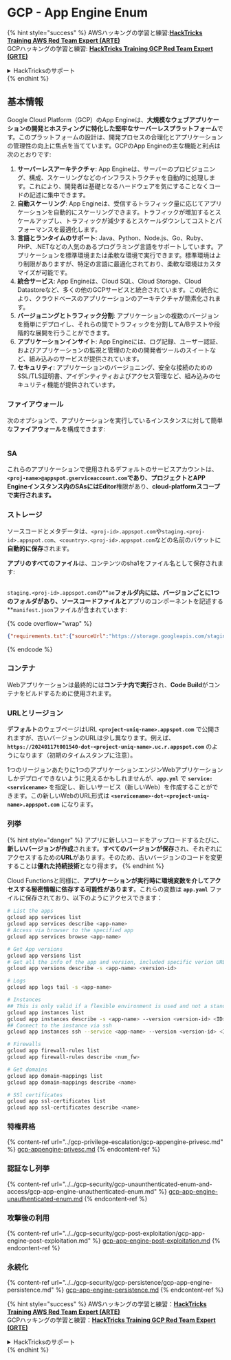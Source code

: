 # GCP - App Engine Enum

{% hint style="success" %}
AWSハッキングの学習と練習:<img src="/.gitbook/assets/image.png" alt="" data-size="line">[**HackTricks Training AWS Red Team Expert (ARTE)**](https://training.hacktricks.xyz/courses/arte)<img src="/.gitbook/assets/image.png" alt="" data-size="line">\
GCPハッキングの学習と練習: <img src="/.gitbook/assets/image (2).png" alt="" data-size="line">[**HackTricks Training GCP Red Team Expert (GRTE)**<img src="/.gitbook/assets/image (2).png" alt="" data-size="line">](https://training.hacktricks.xyz/courses/grte)

<details>

<summary>HackTricksのサポート</summary>

* [**サブスクリプションプラン**](https://github.com/sponsors/carlospolop)をチェック！
* 💬 [**Discordグループ**](https://discord.gg/hRep4RUj7f)に参加するか、[**telegramグループ**](https://t.me/peass)に参加するか、**Twitter** 🐦 [**@hacktricks\_live**](https://twitter.com/hacktricks\_live)**をフォロー**してください。
* ハッキングトリックを共有するために、[**HackTricks**](https://github.com/carlospolop/hacktricks)と[**HackTricks Cloud**](https://github.com/carlospolop/hacktricks-cloud)のGitHubリポジトリにPRを提出してください。

</details>
{% endhint %}

## 基本情報 <a href="#reviewing-app-engine-configurations" id="reviewing-app-engine-configurations"></a>


Google Cloud Platform（GCP）のApp Engineは、**大規模なウェブアプリケーションの開発とホスティングに特化した堅牢なサーバーレスプラットフォーム**です。このプラットフォームの設計は、開発プロセスの合理化とアプリケーションの管理性の向上に焦点を当てています。GCPのApp Engineの主な機能と利点は次のとおりです:

1. **サーバーレスアーキテクチャ**: App Engineは、サーバーのプロビジョニング、構成、スケーリングなどのインフラストラクチャを自動的に処理します。これにより、開発者は基礎となるハードウェアを気にすることなくコードの記述に集中できます。
2. **自動スケーリング**: App Engineは、受信するトラフィック量に応じてアプリケーションを自動的にスケーリングできます。トラフィックが増加するとスケールアップし、トラフィックが減少するとスケールダウンしてコストとパフォーマンスを最適化します。
3. **言語とランタイムのサポート**: Java、Python、Node.js、Go、Ruby、PHP、.NETなどの人気のあるプログラミング言語をサポートしています。アプリケーションを標準環境または柔軟な環境で実行できます。標準環境はより制限がありますが、特定の言語に最適化されており、柔軟な環境はカスタマイズが可能です。
4. **統合サービス**: App Engineは、Cloud SQL、Cloud Storage、Cloud Datastoreなど、多くの他のGCPサービスと統合されています。この統合により、クラウドベースのアプリケーションのアーキテクチャが簡素化されます。
5. **バージョニングとトラフィック分割**: アプリケーションの複数のバージョンを簡単にデプロイし、それらの間でトラフィックを分割してA/Bテストや段階的な展開を行うことができます。
6. **アプリケーションインサイト**: App Engineには、ログ記録、ユーザー認証、およびアプリケーションの監視と管理のための開発者ツールのスイートなど、組み込みのサービスが提供されています。
7. **セキュリティ**: アプリケーションのバージョニング、安全な接続のためのSSL/TLS証明書、アイデンティティおよびアクセス管理など、組み込みのセキュリティ機能が提供されています。

### ファイアウォール

次のオプションで、アプリケーションを実行しているインスタンスに対して簡単な**ファイアウォール**を構成できます:

<figure><img src="../../../.gitbook/assets/image (3) (1) (2).png" alt=""><figcaption></figcaption></figure>

### SA

これらのアプリケーションで使用されるデフォルトのサービスアカウントは、**`<proj-name>@appspot.gserviceaccount.com`**であり、プロジェクトとAPP Engineインスタンス内のSAsには**Editor**権限があり、**cloud-platformスコープで実行されます。**

### ストレージ

ソースコードとメタデータは、`<proj-id>.appspot.com`や`staging.<proj-id>.appspot.com`、`<country>.<proj-id>.appspot.com`などの名前のバケットに**自動的に保存**されます。

**アプリのすべてのファイル**は、コンテンツのsha1をファイル名として保存されます:

<figure><img src="../../../.gitbook/assets/image (4) (6).png" alt=""><figcaption></figcaption></figure>

`staging.<proj-id>.appspot.com`の**`ae`**フォルダ内には、**バージョンごとに1つのフォルダ**があり、**ソースコード**ファイルと**アプリのコンポーネントを記述する**`manifest.json`ファイルが含まれています:

{% code overflow="wrap" %}
```json
{"requirements.txt":{"sourceUrl":"https://storage.googleapis.com/staging.onboarding-host-98efbf97812843.appspot.com/a270eedcbe2672c841251022b7105d340129d108","sha1Sum":"a270eedc_be2672c8_41251022_b7105d34_0129d108"},"main_test.py":{"sourceUrl":"https://storage.googleapis.com/staging.onboarding-host-98efbf97812843.appspot.com/0ca32fd70c953af94d02d8a36679153881943f32","sha1Sum":"0ca32fd7_0c953af9_4d02d8a ...
```
{% endcode %}

### コンテナ

Webアプリケーションは最終的には**コンテナ内で実行**され、**Code Build**がコンテナをビルドするために使用されます。

### URLとリージョン

**デフォルト**のウェブページはURL **`<project-uniq-name>.appspot.com`** で公開されますが、古いバージョンのURLは少し異なります。例えば、**`https://20240117t001540-dot-<project-uniq-name>.uc.r.appspot.com`** のようになります（初期のタイムスタンプに注意）。

1つのリージョンあたりに1つのアプリケーションエンジンWebアプリケーションしかデプロイできないように見えるかもしれませんが、**`app.yml`** で **`service: <servicename>`** を指定し、新しいサービス（新しいWeb）を作成することができます。この新しいWebのURL形式は **`<servicename>-dot-<project-uniq-name>.appspot.com`** になります。

### 列挙

{% hint style="danger" %}
アプリに新しいコードをアップロードするたびに、**新しいバージョンが作成**されます。**すべてのバージョンが保存**され、それぞれにアクセスするための**URL**があります。そのため、古いバージョンのコードを変更することは**優れた持続技術**となり得ます。
{% endhint %}

Cloud Functionsと同様に、**アプリケーションが実行時に環境変数を介してアクセスする秘密情報に依存する可能性があります**。これらの変数は **`app.yaml`** ファイルに保存されており、以下のようにアクセスできます：
```bash
# List the apps
gcloud app services list
gcloud app services describe <app-name>
# Access via browser to the specified app
gcloud app services browse <app-name>

# Get App versions
gcloud app versions list
# Get all the info of the app and version, included specific verion URL and the env
gcloud app versions describe -s <app-name> <version-id>

# Logs
gcloud app logs tail -s <app-name>

# Instances
## This is only valid if a flexible environment is used and not a standard one
gcloud app instances list
gcloud app instances describe -s <app-name> --version <version-id> <ID>
## Connect to the instance via ssh
gcloud app instances ssh --service <app-name> --version <version-id> <ID>

# Firewalls
gcloud app firewall-rules list
gcloud app firewall-rules describe <num_fw>

# Get domains
gcloud app domain-mappings list
gcloud app domain-mappings describe <name>

# SSl certificates
gcloud app ssl-certificates list
gcloud app ssl-certificates describe <name>
```
### 特権昇格

{% content-ref url="../gcp-privilege-escalation/gcp-appengine-privesc.md" %}
[gcp-appengine-privesc.md](../gcp-privilege-escalation/gcp-appengine-privesc.md)
{% endcontent-ref %}

### 認証なし列挙

{% content-ref url="../../gcp-security/gcp-unaunthenticated-enum-and-access/gcp-app-engine-unauthenticated-enum.md" %}
[gcp-app-engine-unauthenticated-enum.md](../../gcp-security/gcp-unaunthenticated-enum-and-access/gcp-app-engine-unauthenticated-enum.md)
{% endcontent-ref %}

### 攻撃後の利用

{% content-ref url="../../gcp-security/gcp-post-exploitation/gcp-app-engine-post-exploitation.md" %}
[gcp-app-engine-post-exploitation.md](../../gcp-security/gcp-post-exploitation/gcp-app-engine-post-exploitation.md)
{% endcontent-ref %}

### 永続化

{% content-ref url="../../gcp-security/gcp-persistence/gcp-app-engine-persistence.md" %}
[gcp-app-engine-persistence.md](../../gcp-security/gcp-persistence/gcp-app-engine-persistence.md)
{% endcontent-ref %}

{% hint style="success" %}
AWSハッキングの学習と練習：<img src="/.gitbook/assets/image.png" alt="" data-size="line">[**HackTricks Training AWS Red Team Expert (ARTE)**](https://training.hacktricks.xyz/courses/arte)<img src="/.gitbook/assets/image.png" alt="" data-size="line">\
GCPハッキングの学習と練習：<img src="/.gitbook/assets/image (2).png" alt="" data-size="line">[**HackTricks Training GCP Red Team Expert (GRTE)**<img src="/.gitbook/assets/image (2).png" alt="" data-size="line">](https://training.hacktricks.xyz/courses/grte)

<details>

<summary>HackTricksのサポート</summary>

* [**サブスクリプションプラン**](https://github.com/sponsors/carlospolop)をチェック！
* 💬 [**Discordグループ**](https://discord.gg/hRep4RUj7f)や[**telegramグループ**](https://t.me/peass)に**参加**または**Twitter** 🐦 [**@hacktricks\_live**](https://twitter.com/hacktricks\_live)**をフォロー**してください。
* **HackTricks**と**HackTricks Cloud**のGitHubリポジトリにPRを提出して**ハッキングトリックを共有**してください。

</details>
{% endhint %}
